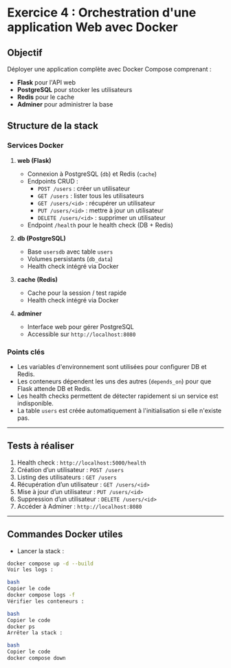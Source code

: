 # Exercice 4 : Orchestration d'une application Web avec Docker

## Objectif
Déployer une application complète avec Docker Compose comprenant :

- **Flask** pour l'API web
- **PostgreSQL** pour stocker les utilisateurs
- **Redis** pour le cache
- **Adminer** pour administrer la base

## Structure de la stack

### Services Docker
1. **web (Flask)**
   - Connexion à PostgreSQL (`db`) et Redis (`cache`)
   - Endpoints CRUD :
     - `POST /users` : créer un utilisateur
     - `GET /users` : lister tous les utilisateurs
     - `GET /users/<id>` : récupérer un utilisateur
     - `PUT /users/<id>` : mettre à jour un utilisateur
     - `DELETE /users/<id>` : supprimer un utilisateur
   - Endpoint `/health` pour le health check (DB + Redis)

2. **db (PostgreSQL)**
   - Base `usersdb` avec table `users`
   - Volumes persistants (`db_data`)
   - Health check intégré via Docker

3. **cache (Redis)**
   - Cache pour la session / test rapide
   - Health check intégré via Docker

4. **adminer**
   - Interface web pour gérer PostgreSQL
   - Accessible sur `http://localhost:8080`

### Points clés
- Les variables d'environnement sont utilisées pour configurer DB et Redis.
- Les conteneurs dépendent les uns des autres (`depends_on`) pour que Flask attende DB et Redis.
- Les health checks permettent de détecter rapidement si un service est indisponible.
- La table `users` est créée automatiquement à l'initialisation si elle n'existe pas.

---

## Tests à réaliser

1. Health check : `http://localhost:5000/health`
2. Création d’un utilisateur : `POST /users`
3. Listing des utilisateurs : `GET /users`
4. Récupération d’un utilisateur : `GET /users/<id>`
5. Mise à jour d’un utilisateur : `PUT /users/<id>`
6. Suppression d’un utilisateur : `DELETE /users/<id>`
7. Accéder à Adminer : `http://localhost:8080`

---

## Commandes Docker utiles

- Lancer la stack :  
```bash
docker compose up -d --build
Voir les logs :

bash
Copier le code
docker compose logs -f
Vérifier les conteneurs :

bash
Copier le code
docker ps
Arrêter la stack :

bash
Copier le code
docker compose down